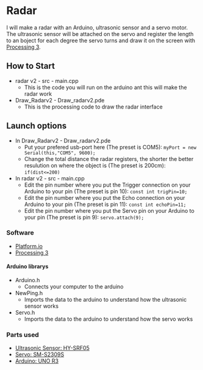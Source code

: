 # Radar
I will make a radar with an Arduino, ultrasonic sensor and a servo motor. The ultrasonic sensor will be attached on the servo and register the length to an boject for each degree the servo turns and draw it on the screen with [Processing 3](https://processing.org/download/). 

## How to Start
- radar v2 - src - main.cpp
  - This is the code you will run on the arduino ant this will make the radar work
- Draw_Radarv2 - Draw_radarv2.pde
  - This is the processing code to draw the radar interface
  
## Launch options
- In Draw_Radarv2 - Draw_radarv2.pde
  - Put your prefered usb-port here (The preset is COM5): `myPort = new Serial(this,"COM5", 9600);`
  - Change the total distance the radar registers, the shorter the better resulution on where the object is (The preset is 200cm): `if(dist<=200)`
- In radar v2 - src - main.cpp
  - Edit the pin number where you put the Trigger connection on your Arduino to your pin (The preset is pin 10): `const int trigPin=10;`
  - Edit the pin number where you put the Echo connection on your Arduino to your pin (The preset is pin 11): `const int echoPin=11;`
  - Edit the pin number where you put the Servo pin on your Arduino to your pin (The preset is pin 9): `servo.attach(9);`
  
### Software
- [Platform.io](https://platformio.org/install/ide?install=vscode)
- [Processing 3](https://processing.org/download/)

#### Arduino librarys
- Arduino.h
  - Connects your computer to the arduino
- NewPing.h
  - Imports the data to the arduino to understand how the ultrasonic sensor works
- Servo.h
  - Imports the data to the arduino to understand how the servo works
  
### Parts used
- [Ultrasonic Sensor: HY-SRF05](https://www.electrokit.com/produkt/avstandsmatare-ultraljud-hy-srf05-2-450cm/) 
- [Servo: SM-S2309S](https://www.amazon.com/SpingRC-SM-S2309S-Micro-analog-plastic/dp/B01CV7CPL6)
- [Arduino: UNO R3](https://www.electrokit.com/produkt/arduino-uno-mega328-rev-3/)
